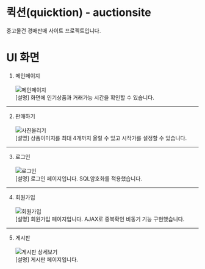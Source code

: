 # 퀵션(quicktion) - auctionsite
중고물건 경매판매 사이트 프로젝트입니다.

# UI 화면

1. 메인페이지<br><br> 
![메인페이지](https://user-images.githubusercontent.com/73810338/143728554-3d4a1396-9081-4760-a7f0-40c5c21c18c7.PNG)<br>
[설명] 화면에 인기상품과 거래가능 시간을 확인할 수 있습니다.

*** 

2. 판매하기<br><br> 
![사진올리기](https://user-images.githubusercontent.com/73810338/143728690-057b52d8-4756-4777-9b73-d17538f64348.PNG)<br>
[설명] 상품이미지를 최대 4개까지 올릴 수 있고 시작가를 설정할 수 있습니다. 

*** 

3. 로그인<br><br>
![로그인](https://user-images.githubusercontent.com/73810338/143728708-a33549b9-af4e-4002-9222-63d808959228.PNG)<br>
[설명] 로그인 페이지입니다. SQL암호화를 적용했습니다.

*** 

4. 회원가입<br><br>
![회원가입](https://user-images.githubusercontent.com/73810338/143728732-bba5c4ce-5e2a-456f-9c50-85547d5b68d9.PNG)<br>
[설명] 회원가입 페이지입니다. AJAX로 중복확인 비동기 기능 구현했습니다.

***

5. 게시판<br><br>
![게시판 상세보기](https://user-images.githubusercontent.com/73810338/143728755-60da8a2c-74f4-41c7-b80e-bfcc074c7ea3.PNG)<br>
[설명] 게시판 페이지입니다.
